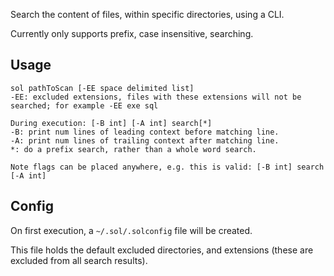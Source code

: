 Search the content of files, within specific directories, using a CLI.

Currently only supports prefix, case insensitive, searching.

## Usage
```
sol pathToScan [-EE space delimited list]
-EE: excluded extensions, files with these extensions will not be searched; for example -EE exe sql

During execution: [-B int] [-A int] search[*]
-B: print num lines of leading context before matching line.
-A: print num lines of trailing context after matching line.
*: do a prefix search, rather than a whole word search.

Note flags can be placed anywhere, e.g. this is valid: [-B int] search [-A int]
```

## Config
On first execution, a `~/.sol/.solconfig` file will be created.

This file holds the default excluded directories, and extensions (these are excluded from all search results).
